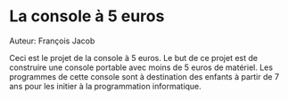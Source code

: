 # La console à 5 euros

Auteur: François Jacob

Ceci est le projet de la console à 5 euros. Le but de ce projet est de construire une console portable avec moins de 5 euros de matériel.
Les programmes de cette console sont à destination des enfants à partir de 7 ans pour les initier à la programmation informatique.
